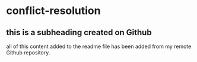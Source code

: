 # conflict-resolution

## this is a subheading created on Github
all of this content added to the readme file has been added from my remote Github repository.
